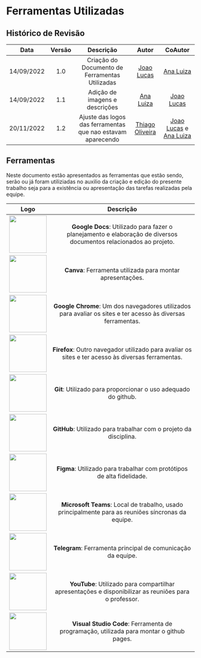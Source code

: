 # Ferramentas Utilizadas

## Histórico de Revisão

|Data|Versão|Descrição|Autor|CoAutor|
| :----------: | :------: | :-----------: | :---------: |:---------: |
|14/09/2022|1.0|Criação do Documento de Ferramentas Utilizadas| [Joao Lucas](https://github.com/HacKairos)|[Ana Luiza](https://github.com/AnHoff)
|14/09/2022|1.1|Adição de imagens e descrições| [Ana Luiza](https://github.com/AnHoff)|[Joao Lucas](https://github.com/HacKairos)
|20/11/2022|1.2|Ajuste das logos das ferramentas que nao estavam aparecendo| [Thiago Oliveira](https://github.com/Thiab394)|[Joao Lucas](https://github.com/HacKairos) e [Ana Luiza](https://github.com/AnHoff)

## Ferramentas

Neste documento estão apresentados as ferramentas que estão sendo, serão ou já foram utiliziadas no auxilio da criação e edição do presente trabalho seja para a existência ou apresentação das tarefas realizadas pela equipe.


|Logo|Descrição|
|:--:|:-----------------:|
|<img src="https://github.com/Requisitos-de-Software/2022.2-MEI/blob/Mk-docs/docs/assets/ferramentasLogo/docs.svg" width="100" height="100"></img> | **Google Docs**: Utilizado para fazer o planejamento e elaboração de diversos documentos relacionados ao projeto. |
<img src="https://github.com/Requisitos-de-Software/2022.2-MEI/blob/Mk-docs/docs/assets/ferramentasLogo/canva.svg" width="100" height="100"></img> | **Canva**: Ferramenta utilizada para montar apresentações. |
<img src="https://github.com/Requisitos-de-Software/2022.2-MEI/blob/Mk-docs/docs/assets/ferramentasLogo/chrome.svg" width="100" height="100"></img> | **Google Chrome**: Um dos navegadores utilizados para avaliar os sites e ter acesso às diversas ferramentas. |
<img src="https://github.com/Requisitos-de-Software/2022.2-MEI/blob/Mk-docs/docs/assets/ferramentasLogo/firefox.svg" width="100" height="100"></img> | **Firefox**: Outro navegador utilizado para avaliar os sites e ter acesso às diversas ferramentas.|
<img src="https://github.com/Requisitos-de-Software/2022.2-MEI/blob/Mk-docs/docs/assets/ferramentasLogo/git.svg" width="100" height="100"></img> | **Git**: Utilizado para proporcionar o uso adequado do github. |
<img src="https://github.com/Requisitos-de-Software/2022.2-MEI/blob/Mk-docs/docs/assets/ferramentasLogo/github.svg" width="100" height="100"></img> | **GitHub**: Utilizado para trabalhar com o projeto da disciplina. |
<img src="https://github.com/Requisitos-de-Software/2022.2-MEI/blob/Mk-docs/docs/assets/ferramentasLogo/figma.svg" width="100" height="100"></img> | **Figma**: Utilizado para trabalhar com protótipos de alta fidelidade. |
<img src="https://github.com/Requisitos-de-Software/2022.2-MEI/blob/Mk-docs/docs/assets/ferramentasLogo/microsoft-teams.svg" width="100" height="100"></img> | **Microsoft Teams**: Local de trabalho, usado principalmente para as reuniões síncronas da equipe. |
<img src="https://github.com/Requisitos-de-Software/2022.2-MEI/blob/Mk-docs/docs/assets/ferramentasLogo/telegram.svg" width="100" height="100"></img> | **Telegram**: Ferramenta principal de comunicação da equipe. |
<img src="https://github.com/Requisitos-de-Software/2022.2-MEI/blob/Mk-docs/docs/assets/ferramentasLogo/youtube.svg" width="100" height="100"></img> | **YouTube**: Utilizado para compartilhar apresentações e disponibilizar as reuniões para o professor. |
<img src="https://github.com/Requisitos-de-Software/2022.2-MEI/blob/Mk-docs/docs/assets/ferramentasLogo/visual-studio-code.svg" width="100" height="100"></img> | **Visual Studio Code**: Ferramenta de programação, utilizada para montar o github pages. |
